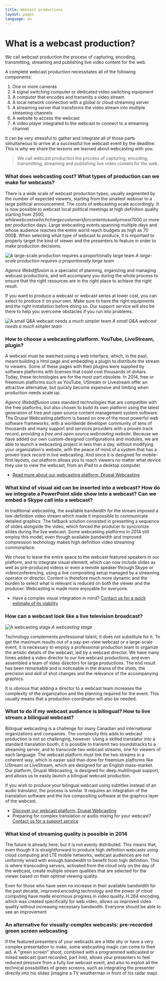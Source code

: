 ```yaml
---
title: Webcast productions
layout: pages
language: en
---
```

# What is a webcast production?
<div class="waypoint-bg"  style="background-image: url(/images/bg-production.jpg)"></div>

We call webcast production the process of capturing, encoding, transmitting, streaming and publishing live video content for the web.

A complete webcast production necessitates all of the following components:
1. One or more cameras
2. A signal switching computer or dedicated video switching equipment
3. A computer that encodes and transmits a video stream
4. A local network connection with a global or cloud streaming server
5. A streaming server that transforms the video stream into multiple streaming channels
6. A website to access the webcast
7. A video player integrated to the webcast to connect to a streaming channel

It can be very stressful to gather and integrate all of those parts simultaneous to arrive at a successful live webcast event by the deadline. This is why we share the lessons we learned about webcasting with you.

> We call webcast production the process of capturing, encoding, transmitting, streaming and publishing live video content for the web.

### What does webcasting cost? What types of production can we make for webcasts?

There is a wide scale of webcast production types, usually segmented by the number of expected viewers, starting from the smallest webinar to a large political announcement. The costs of webcasting scale accordingly. It is now possible to webcast local political meetings at high definition quality starting from 2500$, while webcasts which charge customers for content usually invest 7000$ or more per production days. Large webcasting events spanning multiple days and whose audience reaches the entire world reach budgets as high as 70 000$. When selecting what type of webcast to produce, it is important to properly target the kind of viewer and the presenters to feature in order to make production decisions.

![A large-scale production requires a proportionally large team](/images/production-grande-envergure.jpg)
*A large-scale production requires a proportionally large team*

<!--
- Voir un exemple d’une production de politique communautaire
- Voir un exemple d’une production avec modèle de revenu
- Voir un exemple d’une production à grande envergure
-->

*Agence Webdiffusion* is a specialist of planning, organizing and managing webcast productions, and will accompany you during the whole process to ensure that the right resources are in the right place to achieve the right result.

If you want to produce a webcast or webcast series at lower cost, you can select to produce it on your own. Make sure to have the right equipments and the right installation before doing so. Our support service will also be there to help you overcome obstacles if you run into problems.

![A small Q&A webcast needs a much simpler team](/images/production-entrevue.jpg)
*A small Q&A webcast needs a much simpler team*

<!--
- Lire plus au sujet de notre service de support à la webdiffusion
-->

### How to choose a webcasting platform. YouTube, LiveStream, plugin?

A webcast must be watched using a web interface, which, in the past, meant building a html page and embedding a plugin to distribute the stream to viewers. Some of these pages with their plugins were supplied by software platforms with licenses that could cost thousands of dollars. Today, these technologies are for the most part obsolete. In 2014, free or freemium platforms such as YouTube, UStream or Livestream offer an attractive alternative, but quickly become expensive and limiting when production needs scale up.

*Agence Webdiffusion* uses standard technologies that are compatible with the free platforms, but also chosen to build its own platform using the latest generation of free and open source content management system software. The Drupal Webcasting platform is based on one of the most powerful web software frameworks, with a worldwide developer community of tens of thousands and many support and services providers with a proven track record, providing a *free and open source webcasting website*. Because we have added our own custom-designed configurations and modules, we are able to launch a webcasting project in less than a day, without modifying your organization's website, with the peace of mind of a system that has a proven track record in live webcasting. And since it is designed for mobile-first layouts, our platform allows you to reach viewers no matter what device they use to view the webcast, from an iPad to a desktop computer.

- [Read more about our webcasting platform, Drupal Webcasting](platform.html)

### What kind of visual aid can be inserted into a webcast? How do we integrate a PowerPoint slide show into a webcast? Can we embed a Skype call into a webcast?

In traditional webcasting, the available bandwidth for the stream imposed a low-definition video stream which made it impossible to communicate detailed graphics. The fallback solution consisted in presenting a sequence of slides alongside the video, which forced the producer to syncronize slides during the live webcast. Some webcasting platforms in 2014 still employ this model, even though available bandwidth and improved compression technology makes high definition video streaming commonplace.

<!--![](http://placehold.it/960x540&text=Plateforme+powerpoint+separe)-->

We chose to leave the entire space to the webcast featured speakers in our platform, and to integrate visual element, which can now include slides as well as pre-produced videos or even a remote speaker through Skype or videoconferencing, using a live compositing setup managed by a streaming operator or director. Content is therefore much more dynamic and the burden to select what is relevant is reduced on both the viewer and the producer. Webcasting is made more enjoyable for everyone.

<!--![](http://placehold.it/960x540&text=Screenflow+compositing)-->

- Have a complex visual integration in mind? [Contact us for a quick estimate of its viability](#footer)

### How can a webcast look like a live television broadcast?

![A webcasting stage](/images/plateau-de-webdiffusion.jpg)
*A webcasting stage*

Technology complements professional talent, it does not substitute for it. To get the maximum results out of a pay-per-view webcast or a large-scale event, it is necessary to employ a professional production team to organize the artistic details of the webcast, led by a webcast director. We have many times added a video director to our live webcast productions, and even assembled a team of video directors for large productions. The end result has been remarkable and is noticeable in the drama of the shots, the precision and skill of shot changes and the relevance of the accompanying graphics.

It is obvious that adding a director to a webcast team increases the complexity of the organization and the planning required for the event. This usually means that a production coordinator will also be needed.
<!--
- En lire plus sur le rôle de gestionnaire de production
- Rencontrer nos réalisateurs
-->

### What to do if my webcast audience is bilingual? How to live stream a bilingual webcast?

Bilingual webcasting is a challenge for many Canadian and international organizations and companies. The complexity this adds to webcast production is not so challenging, however. Using a skilled translator into a standard translation booth, it is possible to transmit two soundstracks to a streaming server, and to transcode two webcast streams, one for viewers of each language. The webcast platform must link the two streams in a coherent way, which is easier said than done for freemium platforms like UStream or LiveStream, which are designed for an English mass-market. Our platform, Drupal Webcasting, is designed for deep multilingual support, and allows us to easily launch a bilingual webcast production.

If you wish to produce your bilingual webcast using subtitles instead of an audio translator, the process is similar. It requires an integration of the translation software and the live compositing software at the graphics layer of the webcast.

- [Discover our webcast platform, Drupal Webcasting](platform.html)
- Preparing for complex translation or audio mixing for your webcast? [Contact us for a support service](#footer)

### What kind of streaming quality is possible in 2014

The future is already here, but it is not evenly distributed. This means that, even though it is straightforward to produce high definition webcasts using cloud computing and LTE mobile networks, webcast audiences are not uniformly wired with enough bandwidth to benefit from high definition. This is where transcoding servers, activated from the cloud only on the day of the webcast, create multiple stream qualities that are selected for the viewer based on their optimal viewing quality.

Even for those who have seen no increase in their available bandwidth for the past decade, improved *encoding* technology and the power of cloud computing have made enormous progress in video quality. H.264 encoding, which was created specifically for web video, allows us improved video quality without increasing necessary bandwidth. Everyone should be able to see an improvement

<!--
- lire comment utiliser la puissance de l’informatique nuagique pour éliminer les limites de la webdiffusion
-->

### An alternative for visually-complex webcasts: pre-recorded green screen webcasting

<!--![](http://placehold.it/960x540&text=Tournage+fond+vert)-->

If the featured presenters of your webcasts are a little shy or have a very complex presentation to make, some webcasting magic can come to their aid. A "green screen" shoot, combined with a programmed webcasted or mixed webcast (part recorded, part live), allows your presenters to feel reduced pressure from a fully live webcast event, and also to exploit all the technical possibilities of green screens, such as integrating the presenter directly into his slides (imagine a TV weatherman in front of his radar map).

